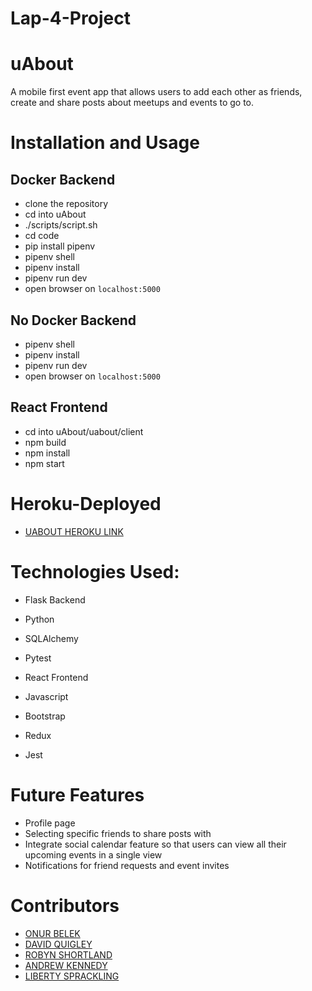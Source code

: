 # Lap-4-Project

# uAbout

A mobile first event app that allows users to add each other as friends,
create and share posts about meetups and events to go to.

# Installation and Usage

## Docker Backend

- clone the repository
- cd into uAbout
- ./scripts/script.sh
- cd code
- pip install pipenv
- pipenv shell
- pipenv install
- pipenv run dev
- open browser on `localhost:5000`

## No Docker Backend

- pipenv shell
- pipenv install
- pipenv run dev
- open browser on `localhost:5000`

## React Frontend

- cd into uAbout/uabout/client
- npm build
- npm install
- npm start

# Heroku-Deployed

- [UABOUT HEROKU LINK](https://uabout.herokuapp.com)

# Technologies Used:

- Flask Backend
- Python
- SQLAlchemy
- Pytest

- React Frontend
- Javascript
- Bootstrap
- Redux
- Jest

# Future Features

- Profile page
- Selecting specific friends to share posts with
- Integrate social calendar feature so that users can view all their upcoming events in a single view
- Notifications for friend requests and event invites

# Contributors

- [ONUR BELEK](https://github.com/Eluented)
- [DAVID QUIGLEY](https://github.com/AverKill)
- [ROBYN SHORTLAND](https://github.com/rsho-create)
- [ANDREW KENNEDY](https://github.com/akennedy205)
- [LIBERTY SPRACKLING](https://github.com/LibertySprackling)
